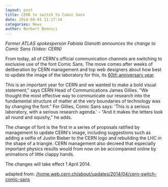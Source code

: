 ```yaml
---
layout: post
title: CERN to switch to Comic Sans
date: 2014-04-01 11:17:34
categories: News
author: Norbert Bonnici
---
```


<em>Former ATLAS spokesperson Fabiola Gianotti announces the change to Comic Sans (Video: CERN)</em>

[](http://www.youtube.com/watch?v=E7KgYgicI_I)

From today, all of CERN's official communication channels are switching to exclusive use of the font Comic Sans. The move comes after weeks of deliberation by CERN management and top web designers about how best to update the image of the laboratory for this, its <a href="http://cern60.web.cern.ch/en">60th anniversary year</a>.

This is an important year for CERN and we wanted to make a bold visual statement," says CERN Head of Communications James Gillies. "We thought the most effective way to communicate our research into the fundamental structure of matter at the very boundaries of technology was by changing the font." For Gillies, Comic Sans says: 'This is a serious laboratory, with a serious research agenda.' - "And it makes the letters look all round and squishy," he adds.

The change of font is the first in a series of proposals ratified by management to update CERN's image, including suggestions such as adding a selfie of Justin Bieber to the CERN logo and rebuilding the LHC in the shape of a triangle. CERN management also decreed that especially important physics results would from now on be accompanied online by animations of little clappy hands.

The changes will take effect 1 April 2014.

adapted from: [/home.web.cern.ch/about/updates/2014/04/cern-switch-comic-sans](http://home.web.cern.ch/about/updates/2014/04/cern-switch-comic-sans)
